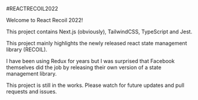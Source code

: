 #REACTRECOIL2022

Welcome to React Recoil 2022!

This project contains Next.js (obviously), TailwindCSS, TypeScript and Jest.

This project mainly highlights the newly released react state management library (RECOIL).

I have been using Redux for years but I was surprised that Facebook themselves did the job by releasing their own version of a state management library.

This project is still in the works. Please watch for future updates and pull requests and issues.
